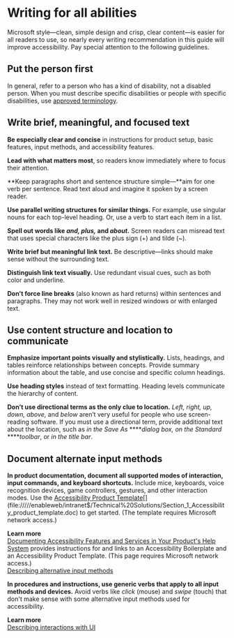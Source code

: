 ﻿# Writing for all abilities

Microsoft
style—clean, simple design and crisp, clear content—is easier
for all readers to use, so nearly every writing recommendation in
this guide will improve accessibility. Pay special attention to the
following guidelines. 

## Put the person first

In
general, refer to a person who has a kind of disability, not a
disabled person. When you must describe specific disabilities
or people with specific disabilities, use [approved terminology](/style-guide/a-z-word-list-term-collections/term-collections/accessibility-terms "Accessibility term collection"). 

## Write brief, meaningful, and focused text

**Be especially clear and concise** in instructions for product setup, basic features, input methods, and accessibility features. 

**Lead with what matters most**, so readers know immediately where to focus their attention. 

**Keep paragraphs short and sentence structure simple—**aim for one verb per sentence. Read text aloud and imagine it spoken by a screen reader. 

**Use parallel writing structures for similar things.** For example, use singular nouns for each top-level heading. Or, use a verb to start each item in a list.

**Spell out words like *and, plus,* and *about.*** Screen readers can misread text that uses special characters like the plus sign (+) and tilde (~). 

**Write brief but meaningful link text.** Be descriptive—links should make sense without the surrounding text. 

**Distinguish link text visually.** Use redundant visual cues, such as both color and underline. 

**Don’t force line breaks** (also known as hard returns) within sentences and paragraphs. They may not work well in resized windows or with enlarged text.

## Use content structure and location to communicate

**Emphasize important points visually and stylistically.** Lists,
headings, and tables reinforce relationships between
concepts. Provide summary information about the table, and use
concise and specific column headings.

**Use heading styles** instead of text formatting. Heading levels communicate the hierarchy of content.

**Don’t use directional terms as the only clue to location.** *Left, right, up, down, above,* and *below*
aren’t very useful for people who use screen-reading software. If
you must use a directional term, provide additional text
about the location, such as *in the* *Save As* *****dialog box, on the* *Standard* *****toolbar*, or *in the title bar*. 

## Document alternate input methods

**In product documentation, document all supported modes of interaction, input commands, and keyboard shortcuts.** Include mice, keyboards, voice recognition devices, game controllers, gestures, and other interaction modes. Use the [Accessibility Product Template](https://enableweb/intranet$/Technical%20Solutions/Section_1_Accessibility_product_template.doc)[](file://///enableweb/intranet$/Technical%20Solutions/Section_1_Accessibility_product_template.doc) to get started. (The template requires Microsoft network access.)

**Learn more**  
[Documenting Accessibility Features and Services in Your Product's Help System](https://microsoft.sharepoint.com/teams/msenable/_layouts/15/WopiFrame.aspx?sourcedoc=%7B0891E2BB-087F-48E9-B1D4-3EA50DF8A254%7D&file=Documenting_Accessibility_Features.doc&action=default&DefaultItemOpen=1) provides instructions for and links to an Accessibility Boilerplate and an Accessibility Product Template. (This page requires Microsoft network access.)  
[Describing alternative input methods](/style-guide/procedures-instructions/describing-alternative-input-methods)

**In procedures and instructions, use generic verbs that apply to all input methods and devices.** Avoid verbs like *click* (mouse) and *swipe* (touch) that don't make sense with some alternative input methods used for accessibility. 

**Learn more**  
[Describing interactions with UI](/style-guide/procedures-instructions/describing-interactions-with-ui)
